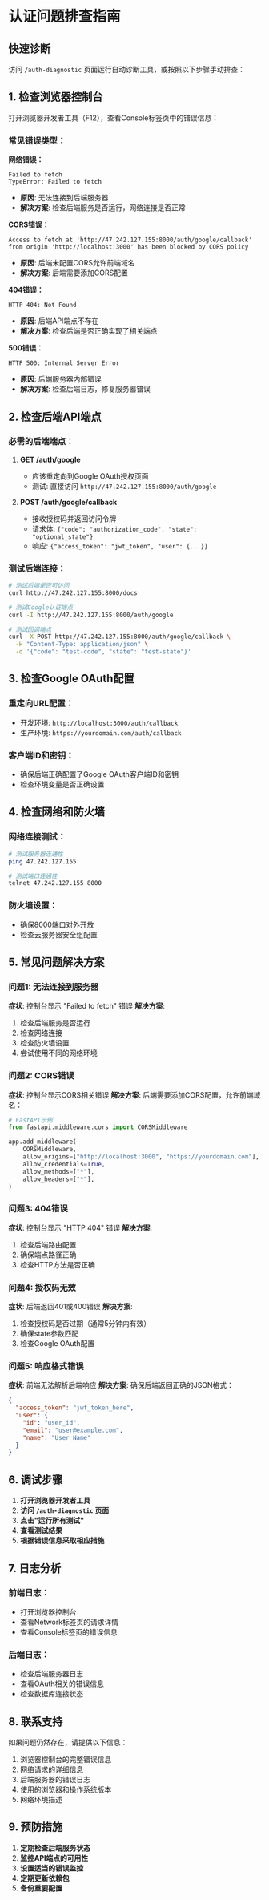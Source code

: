 # 认证问题排查指南

## 快速诊断

访问 `/auth-diagnostic` 页面运行自动诊断工具，或按照以下步骤手动排查：

## 1. 检查浏览器控制台

打开浏览器开发者工具（F12），查看Console标签页中的错误信息：

### 常见错误类型：

**网络错误：**
```
Failed to fetch
TypeError: Failed to fetch
```
- **原因**: 无法连接到后端服务器
- **解决方案**: 检查后端服务是否运行，网络连接是否正常

**CORS错误：**
```
Access to fetch at 'http://47.242.127.155:8000/auth/google/callback' from origin 'http://localhost:3000' has been blocked by CORS policy
```
- **原因**: 后端未配置CORS允许前端域名
- **解决方案**: 后端需要添加CORS配置

**404错误：**
```
HTTP 404: Not Found
```
- **原因**: 后端API端点不存在
- **解决方案**: 检查后端是否正确实现了相关端点

**500错误：**
```
HTTP 500: Internal Server Error
```
- **原因**: 后端服务器内部错误
- **解决方案**: 检查后端日志，修复服务器错误

## 2. 检查后端API端点

### 必需的后端端点：

1. **GET /auth/google**
   - 应该重定向到Google OAuth授权页面
   - 测试: 直接访问 `http://47.242.127.155:8000/auth/google`

2. **POST /auth/google/callback**
   - 接收授权码并返回访问令牌
   - 请求体: `{"code": "authorization_code", "state": "optional_state"}`
   - 响应: `{"access_token": "jwt_token", "user": {...}}`

### 测试后端连接：

```bash
# 测试后端是否可访问
curl http://47.242.127.155:8000/docs

# 测试Google认证端点
curl -I http://47.242.127.155:8000/auth/google

# 测试回调端点
curl -X POST http://47.242.127.155:8000/auth/google/callback \
  -H "Content-Type: application/json" \
  -d '{"code": "test-code", "state": "test-state"}'
```

## 3. 检查Google OAuth配置

### 重定向URL配置：
- 开发环境: `http://localhost:3000/auth/callback`
- 生产环境: `https://yourdomain.com/auth/callback`

### 客户端ID和密钥：
- 确保后端正确配置了Google OAuth客户端ID和密钥
- 检查环境变量是否正确设置

## 4. 检查网络和防火墙

### 网络连接测试：
```bash
# 测试服务器连通性
ping 47.242.127.155

# 测试端口连通性
telnet 47.242.127.155 8000
```

### 防火墙设置：
- 确保8000端口对外开放
- 检查云服务器安全组配置

## 5. 常见问题解决方案

### 问题1: 无法连接到服务器
**症状**: 控制台显示 "Failed to fetch" 错误
**解决方案**:
1. 检查后端服务是否运行
2. 检查网络连接
3. 检查防火墙设置
4. 尝试使用不同的网络环境

### 问题2: CORS错误
**症状**: 控制台显示CORS相关错误
**解决方案**:
后端需要添加CORS配置，允许前端域名：
```python
# FastAPI示例
from fastapi.middleware.cors import CORSMiddleware

app.add_middleware(
    CORSMiddleware,
    allow_origins=["http://localhost:3000", "https://yourdomain.com"],
    allow_credentials=True,
    allow_methods=["*"],
    allow_headers=["*"],
)
```

### 问题3: 404错误
**症状**: 控制台显示 "HTTP 404" 错误
**解决方案**:
1. 检查后端路由配置
2. 确保端点路径正确
3. 检查HTTP方法是否正确

### 问题4: 授权码无效
**症状**: 后端返回401或400错误
**解决方案**:
1. 检查授权码是否过期（通常5分钟内有效）
2. 确保state参数匹配
3. 检查Google OAuth配置

### 问题5: 响应格式错误
**症状**: 前端无法解析后端响应
**解决方案**:
确保后端返回正确的JSON格式：
```json
{
  "access_token": "jwt_token_here",
  "user": {
    "id": "user_id",
    "email": "user@example.com",
    "name": "User Name"
  }
}
```

## 6. 调试步骤

1. **打开浏览器开发者工具**
2. **访问 `/auth-diagnostic` 页面**
3. **点击"运行所有测试"**
4. **查看测试结果**
5. **根据错误信息采取相应措施**

## 7. 日志分析

### 前端日志：
- 打开浏览器控制台
- 查看Network标签页的请求详情
- 查看Console标签页的错误信息

### 后端日志：
- 检查后端服务器日志
- 查看OAuth相关的错误信息
- 检查数据库连接状态

## 8. 联系支持

如果问题仍然存在，请提供以下信息：
1. 浏览器控制台的完整错误信息
2. 网络请求的详细信息
3. 后端服务器的错误日志
4. 使用的浏览器和操作系统版本
5. 网络环境描述

## 9. 预防措施

1. **定期检查后端服务状态**
2. **监控API端点的可用性**
3. **设置适当的错误监控**
4. **定期更新依赖包**
5. **备份重要配置**
